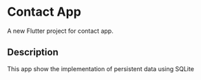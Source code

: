 # Contact App

A new Flutter project for contact app.

## Description

This app show the implementation of persistent data using SQLite
